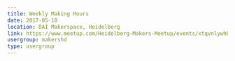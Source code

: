 ```yaml
---
title: Weekly Making Hours
date: 2017-05-10
location: DAI Makerspace, Heidelberg
link: https://www.meetup.com/Heidelberg-Makers-Meetup/events/xtqvnlywhbnb/
usergroup: makershd
type: usergroup
---
```

